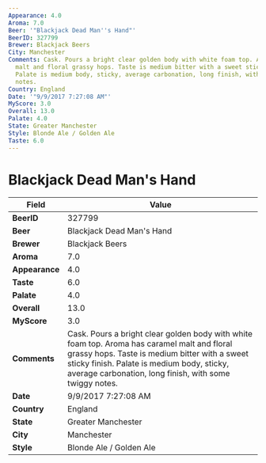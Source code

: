 ```yaml
---
Appearance: 4.0
Aroma: 7.0
Beer: '"Blackjack Dead Man''s Hand"'
BeerID: 327799
Brewer: Blackjack Beers
City: Manchester
Comments: Cask. Pours a bright clear golden body with white foam top. Aroma has caramel
  malt and floral grassy hops. Taste is medium bitter with a sweet sticky finish.
  Palate is medium body, sticky, average carbonation, long finish, with some twiggy
  notes.
Country: England
Date: '"9/9/2017 7:27:08 AM"'
MyScore: 3.0
Overall: 13.0
Palate: 4.0
State: Greater Manchester
Style: Blonde Ale / Golden Ale
Taste: 6.0
---
```


# Blackjack Dead Man's Hand

| Field         | Value |
|---------------|-------|
| **BeerID** | 327799 |
| **Beer** | Blackjack Dead Man's Hand |
| **Brewer** | Blackjack Beers |
| **Aroma** | 7.0 |
| **Appearance** | 4.0 |
| **Taste** | 6.0 |
| **Palate** | 4.0 |
| **Overall** | 13.0 |
| **MyScore** | 3.0 |
| **Comments** | Cask. Pours a bright clear golden body with white foam top. Aroma has caramel malt and floral grassy hops. Taste is medium bitter with a sweet sticky finish. Palate is medium body, sticky, average carbonation, long finish, with some twiggy notes. |
| **Date** | 9/9/2017 7:27:08 AM |
| **Country** | England |
| **State** | Greater Manchester |
| **City** | Manchester |
| **Style** | Blonde Ale / Golden Ale |
